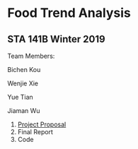 # Food Trend Analysis 
## STA 141B Winter 2019 


Team Members:

Bichen Kou

Wenjie Xie

Yue Tian

Jiaman Wu


1. [Project Proposal](https://github.com/2019-winter-ucdavis-sta141b/project-bon-appetit/blob/master/Proposal.ipynb)
2. Final Report
3. Code 
